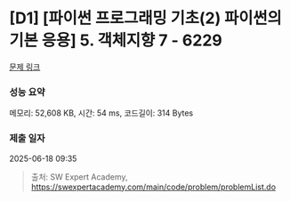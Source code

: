 # [D1] [파이썬 프로그래밍 기초(2) 파이썬의 기본 응용] 5. 객체지향 7 - 6229 

[문제 링크](https://swexpertacademy.com/main/code/problem/problemDetail.do?contestProbId=AWcU_PF64nYDFAU4) 

### 성능 요약

메모리: 52,608 KB, 시간: 54 ms, 코드길이: 314 Bytes

### 제출 일자

2025-06-18 09:35



> 출처: SW Expert Academy, https://swexpertacademy.com/main/code/problem/problemList.do